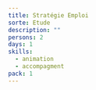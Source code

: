 ```yaml
---
title: Stratégie Emploi
sorte: Etude
description: ""
persons: 2
days: 1
skills:
  - animation
  - accompagment
pack: 1
---
```

